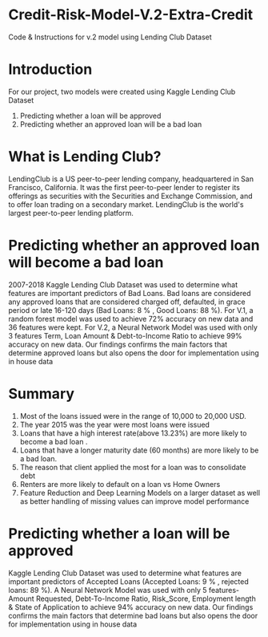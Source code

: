 # Credit-Risk-Model-V.2-Extra-Credit
Code &amp; Instructions for v.2 model using Lending Club Dataset

# Introduction

For our project, two models were created using Kaggle Lending Club Dataset
   1. Predicting whether a loan will be approved
   2. Predicting whether an approved loan will be a bad loan
   
# What is Lending Club?

LendingClub is a US peer-to-peer lending company, headquartered in San Francisco, California. It was the first peer-to-peer lender to register its offerings as securities with the Securities and Exchange Commission, and to offer loan trading on a secondary market. LendingClub is the world's largest peer-to-peer lending platform.



# Predicting whether an approved loan will become a bad loan

2007-2018 Kaggle Lending Club Dataset was used to determine what features are important predictors of Bad Loans. Bad loans are considered any approved loans that  are considered charged off, defaulted, in grace period or late 16-120 days    (Bad Loans: 8 % , Good Loans: 88 %). For V.1, a random forest model was used to achieve 72% accuracy on new data and 36 features were kept. For V.2, a Neural Network Model was used with only 3 features Term, Loan Amount & Debt-to-Income Ratio to achieve 99% accuracy on new data. Our findings confirms the main factors that determine approved loans but also opens the door for implementation using in house data



# Summary

1. Most of the loans issued were in the range of 10,000 to 20,000 USD.
2. The year  2015 was the year were most loans were issued
3. Loans that have a high interest rate(above 13.23%) are more likely to become a bad loan .
4. Loans that have a longer maturity date (60 months) are more likely to be a bad loan.
5. The reason that client applied the most for a loan was to consolidate debt
6. Renters are more likely to default on a loan vs Home Owners
7. Feature Reduction and Deep Learning Models on a larger dataset as well as better handling of missing values can improve model performance


# Predicting whether a loan will be approved

 Kaggle Lending Club Dataset was used to determine what features are important predictors of Accepted Loans  (Accepted Loans: 9 % , rejected loans: 89 %). A Neural Network Model was used with only 5 features- Amount Requested, Debt-To-Income Ratio, Risk_Score, Employment length & State of Application to achieve 94% accuracy on new data. Our findings confirms the main factors that determine bad loans but also opens the door for implementation using in house data

